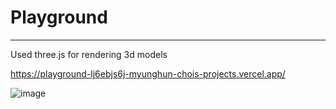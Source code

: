 # Playground
-----------------
Used three.js for rendering 3d models

https://playground-lj6ebjs6j-myunghun-chois-projects.vercel.app/

![image](https://github.com/user-attachments/assets/418cfffc-3812-464f-9b60-85d035875706)
